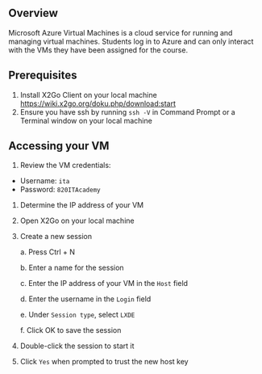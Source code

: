 ## Overview
Microsoft Azure Virtual Machines is a cloud service for running and managing virtual machines. Students log in to Azure and can only interact with the VMs they have been assigned for the course.

## Prerequisites
1. Install X2Go Client on your local machine https://wiki.x2go.org/doku.php/download:start
1. Ensure you have ssh by running `ssh -V` in Command Prompt or a Terminal window on your local machine

## Accessing your VM
1. Review the VM credentials:
- Username: `ita`
- Password: `820ITAcademy`

1. Determine the IP address of your VM

1. Open X2Go on your local machine

1. Create a new session
    
    a. Press Ctrl + N
    
    b. Enter a name for the session

    c. Enter the IP address of your VM in the `Host` field

    d. Enter the username in the `Login` field

    e. Under `Session type`, select `LXDE`

    f. Click OK to save the session

1. Double-click the session to start it

1. Click `Yes` when prompted to trust the new host key
